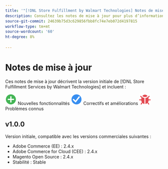 ```yaml
---
title: '"[!DNL Store Fulfillment by Walmart Technologies] Notes de mise à jour"'
description: Consultez les notes de mise à jour pour plus d’informations sur toutes les [!DNL Store Fulfillment by Walmart Technologies] versions.
source-git-commit: 24639b75d3c629856fbb8fc74e7eb072d4197815
workflow-type: tm+mt
source-wordcount: '60'
ht-degree: 8%

---
```


# Notes de mise à jour

Ces notes de mise à jour décrivent la version initiale de [!DNL Store Fulfillment Services by Walmart Technologies] et incluent :

![Nouveau](../assets/new.svg) Nouvelles fonctionnalités
![Correction d’un problème](../assets/fix.svg) Correctifs et améliorations
![Problème connu](../assets/bug.svg) Problèmes connus

## v1.0.0

Version initiale, compatible avec les versions commerciales suivantes :

* Adobe Commerce (EE) : 2.4.x
* Adobe Commerce for Cloud (CEE) : 2.4.x
* Magento Open Source : 2.4.x
* Stabilité : Stable

